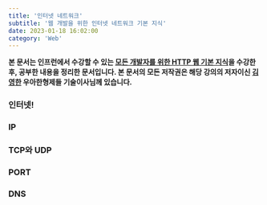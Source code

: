 ```yaml
---
title: '인터넷 네트워크'
subtitle: '웹 개발을 위한 인터넷 네트워크 기본 지식'
date: 2023-01-18 16:02:00
category: 'Web'
---
```

**본 문서는 인프런에서 수강할 수 있는 [모든 개발자를 위한 HTTP 웹 기본 지식](https://www.inflearn.com/course/http-웹-네트워크)을 수강한 후, 공부한 내용을 정리한 문서입니다. 본 문서의 모든 저작권은 해당 강의의 저자이신 [김영한](https://inflearn.com/users/@yh) 우아한형제들 기술이사님께 있습니다.**

### 인터넷!

### IP

### TCP와 UDP

### PORT

### DNS
